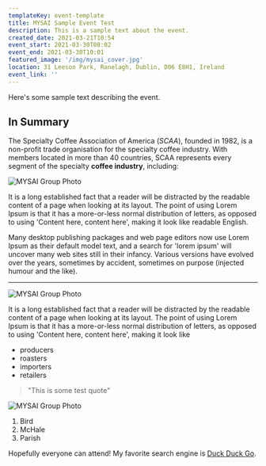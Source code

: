 ```yaml
---
templateKey: event-template
title: MYSAI Sample Event Test
description: This is a sample text about the event.
created_date: 2021-03-21T10:54
event_start: 2021-03-30T08:02
event_end: 2021-03-30T10:01
featured_image: '/img/mysai_cover.jpg'
location: 31 Leeson Park, Ranelagh, Dublin, D06 E8H1, Ireland
event_link: ''
---
```


Here's some sample text describing the event.

## In Summary

The Specialty Coffee Association of America (_SCAA_), founded in 1982, is a non-profit trade organisation for the specialty coffee industry. With members located in more than 40 countries, SCAA represents every segment of the specialty **coffee industry**, including:

![MYSAI Group Photo](/img/mysai_cover.jpg 'MYSAI Group Photo')

It is a long established fact that a reader will be distracted by the readable content of a page when looking at its layout. The point of using Lorem Ipsum is that it has a more-or-less normal distribution of letters, as opposed to using 'Content here, content here', making it look like readable English.

Many desktop publishing packages and web page editors now use Lorem Ipsum as their default model text, and a search for 'lorem ipsum' will uncover many web sites still in their infancy. Various versions have evolved over the years, sometimes by accident, sometimes on purpose (injected humour and the like).

---

![MYSAI Group Photo](/img/mysai_cover.jpg 'MYSAI Group Photo')

It is a long established fact that a reader will be distracted by the readable content of a page when looking at its layout. The point of using Lorem Ipsum is that it has a more-or-less normal distribution of letters, as opposed to using 'Content here, content here', making it look like

- producers
- roasters
- importers
- retailers

> "This is some test quote"

![MYSAI Group Photo](/img/mysai_cover.jpg 'MYSAI Group Photo')

1. Bird
2. McHale
3. Parish

Hopefully everyone can attend! My favorite search engine is [Duck Duck Go](https://duckduckgo.com).
